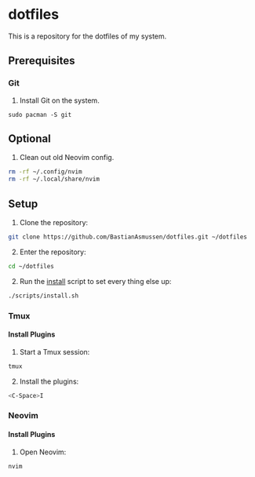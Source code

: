 # dotfiles

This is a repository for the dotfiles of my system.

## Prerequisites

### Git

1. Install Git on the system.
```
sudo pacman -S git
```

## Optional

1. Clean out old Neovim config.
```sh
rm -rf ~/.config/nvim
rm -rf ~/.local/share/nvim
```

## Setup

1. Clone the repository:
```sh
git clone https://github.com/BastianAsmussen/dotfiles.git ~/dotfiles
```

2. Enter the repository:
```sh
cd ~/dotfiles
```

2. Run the [install](scripts/install.sh) script to set every thing else up:
```sh
./scripts/install.sh
```

### Tmux

#### Install Plugins

1. Start a Tmux session:
```sh
tmux
```

2. Install the plugins:
```sh
<C-Space>I
```

### Neovim

#### Install Plugins

1. Open Neovim:
```sh
nvim
```

